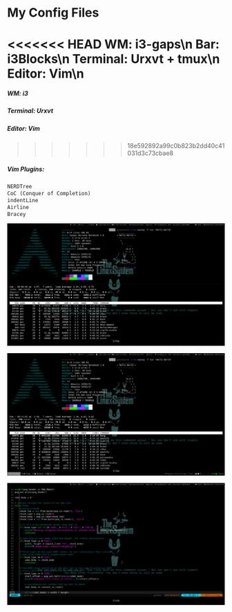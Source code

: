 # My Config Files

<<<<<<< HEAD
WM: i3-gaps\n
Bar: i3Blocks\n
Terminal: Urxvt + tmux\n
Editor: Vim\n
=======
##### WM: i3
##### Terminal: Urxvt
##### Editor: Vim
>>>>>>> 18e592892a99c0b823b2dd40c41031d3c73cbae8

##### Vim Plugins:
    NERDTree
    CoC (Conquer of Completion)
    indentLine
    Airline
    Bracey


![i3-first](Images/withoutbottom.png)

![i3-second](Images/withbottom.png)

![vim-py](Images/vimscreen.png)
